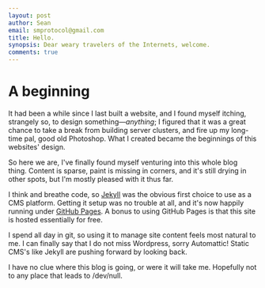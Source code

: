 ```yaml
---
layout: post
author: Sean
email: smprotocol@gmail.com
title: Hello.
synopsis: Dear weary travelers of the Internets, welcome.
comments: true
---
```



A beginning
===========

It had been a while since I last built a website, and I found myself itching, strangely so, to design something&mdash;*anything*; I figured that it was a great chance to take a break from building server clusters, and fire up my long-time pal, good old Photoshop. What I created became the beginnings of this websites' design.

So here we are, I've finally found myself venturing into this whole blog thing. Content is sparse, paint is missing in corners, and it's still drying in other spots, but I'm mostly pleased with it thus far.


I think and breathe code, so [Jekyll](http://jekyllrb.com/) was the obvious first choice to use as a CMS platform. Getting it setup was no trouble at all, and it's now happily running under [GitHub Pages](http://pages.github.com/). A bonus to using GitHub Pages is that this site is hosted essentially for free.

I spend all day in git, so using it to manage site content feels most natural to me. I can finally say that I do not miss Wordpress, sorry Automattic! Static CMS's like Jekyll are pushing forward by looking back.


I have no clue where this blog is going, or were it will take me. Hopefully not to any place that leads to /dev/null.

